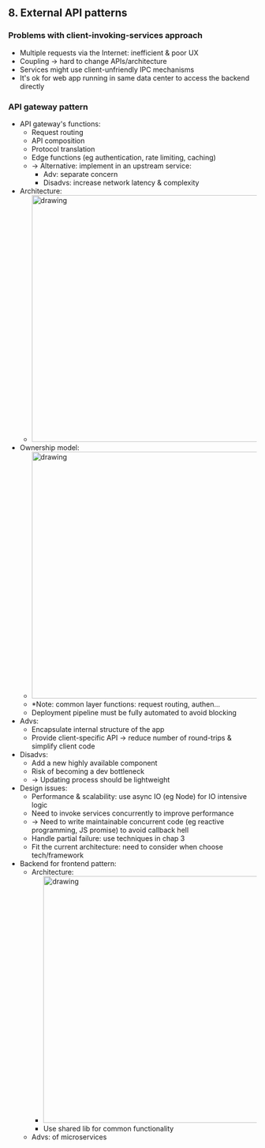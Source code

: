 ## 8. External API patterns
### Problems with client-invoking-services approach
- Multiple requests via the Internet: inefficient & poor UX
- Coupling -> hard to change APIs/architecture
- Services might use client-unfriendly IPC mechanisms
- It's ok for web app running in same data center to access the backend directly
### API gateway pattern
- API gateway's functions:
  - Request routing
  - API composition
  - Protocol translation
  - Edge functions (eg authentication, rate limiting, caching)
  - -> Alternative: implement in an upstream service:
    - Adv: separate concern
    - Disadvs: increase network latency & complexity
- Architecture:
  - <img src="./resources/8.3.png" alt="drawing" width="500"/>
- Ownership model:
  - <img src="./resources/8.6.png" alt="drawing" width="500"/>
  - *Note: common layer functions: request routing, authen...
  - Deployment pipeline must be fully automated to avoid blocking
- Advs:
  - Encapsulate internal structure of the app
  - Provide client-specific API -> reduce number of round-trips & simplify client code
- Disadvs:
  - Add a new highly available component
  - Risk of becoming a dev bottleneck
  - -> Updating process should be lightweight
- Design issues:
  - Performance & scalability: use async IO (eg Node) for IO intensive logic
  - Need to invoke services concurrently to improve performance
  - -> Need to write maintainable concurrent code (eg reactive programming, JS promise) to avoid callback hell
  - Handle partial failure: use techniques in chap 3
  - Fit the current architecture: need to consider when choose tech/framework
- Backend for frontend pattern:
  - Architecture:
    - <img src="./resources/8.7.png" alt="drawing" width="500"/>
    - Use shared lib for common functionality
  - Advs: of microservices